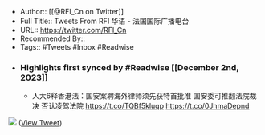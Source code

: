 - Author:: [[@RFI_Cn on Twitter]]
- Full Title:: Tweets From RFI 华语 - 法国国际广播电台
- URL:: https://twitter.com/RFI_Cn
- Recommended By::
- Tags:: #Tweets #Inbox #Readwise
- ### Highlights first synced by #Readwise [[December 2nd, 2023]]
    - 人大6释香港法：国安案聘海外律师须先获特首批准 国安委可推翻法院裁决 否认凌驾法院 https://t.co/TQBf5kluqp https://t.co/0JhmaDepnd

![](https://pbs.twimg.com/media/FlQH3d8aMAIf1up.jpg) ([View Tweet](https://twitter.com/RFI_Cn/status/1608919619951263744))
